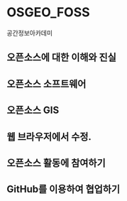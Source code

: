 # OSGEO_FOSS
공간정보아카데미

## 오픈소스에 대한 이해와 진실

## 오픈소스 소프트웨어

## 오픈소스 GIS

## 웹 브라우저에서 수정.

## 오픈소스 활동에 참여하기

## GitHub를 이용하여 협업하기